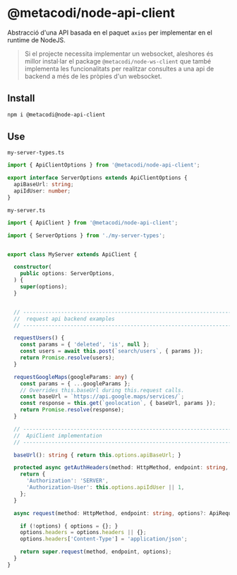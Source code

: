 # @metacodi/node-api-client

Abstracció d'una API basada en el paquet `axios` per implementar en el runtime de NodeJS.

> Si el projecte necessita implementar un websocket, aleshores és millor instal·lar el package `@metacodi/node-ws-client` que també implementa les funcionalitats per realitzar consultes a una api de backend a més de les pròpies d'un websocket.


## Install

```sh
npm i @metacodi@node-api-client
```

## Use

`my-server-types.ts`
```typescript
import { ApiClientOptions } from '@metacodi/node-api-client';

export interface ServerOptions extends ApiClientOptions {
  apiBaseUrl: string;
  apiIdUser: number;
}
```


`my-server.ts`

```typescript
import { ApiClient } from '@metacodi/node-api-client';

import { ServerOptions } from './my-server-types';


export class MyServer extends ApiClient {

  constructor(
    public options: ServerOptions,
  ) {
    super(options);
  }


  // ---------------------------------------------------------------------------------------------------
  //  request api backend examples
  // ---------------------------------------------------------------------------------------------------

  requestUsers() {
    const params = { 'deleted', 'is', null };
    const users = await this.post(`search/users`, { params });
    return Promise.resolve(users);
  }

  requestGoogleMaps(googleParams: any) {
    const params = { ...googleParams };
    // Overrides this.baseUrl during this.request calls.
    const baseUrl = `https://api.google.maps/services/`;
    const response = this.get(`geolocation`, { baseUrl, params });
    return Promise.resolve(response);
  }

  // ---------------------------------------------------------------------------------------------------
  //  ApiClient implementation
  // ---------------------------------------------------------------------------------------------------

  baseUrl(): string { return this.options.apiBaseUrl; }

  protected async getAuthHeaders(method: HttpMethod, endpoint: string, params: any) {
    return {
      'Authorization': 'SERVER',
      'Authorization-User': this.options.apiIdUser || 1,
    }; 
  }

  async request(method: HttpMethod, endpoint: string, options?: ApiRequestOptions): Promise<any> {

    if (!options) { options = {}; }
    options.headers = options.headers || {};
    options.headers['Content-Type'] = 'application/json';

    return super.request(method, endpoint, options);
  }
}
```
